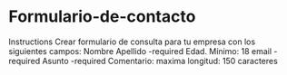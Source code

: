 # Formulario-de-contacto
Instructions Crear formulario de consulta para tu empresa con los siguientes campos:  Nombre  Apellido -required  Edad. Mínimo: 18  email -required  Asunto -required  Comentario: maxima longitud: 150 caracteres
